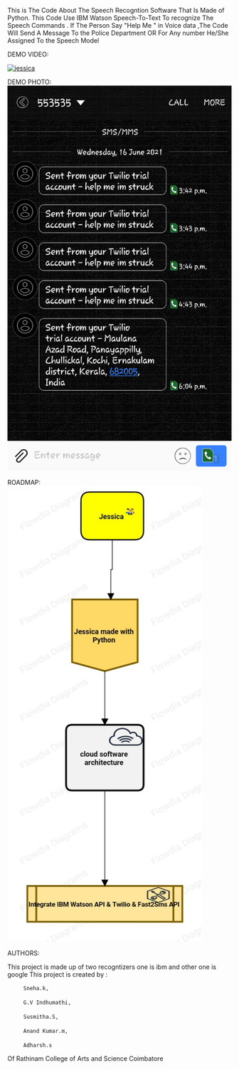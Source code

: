 This is The Code About The Speech Recogntion Software That Is Made of Python. This Code Use IBM Watson Speech-To-Text To recognize The Speech Commands .
If The Person Say "Help Me " in Voice data ,The Code Will Send A Message To the Police Department OR For  Any number He/She Assigned To the Speech Model
 
DEMO VIDEO:


[![jessica](https://img.youtube.com/vi/hmlqSHL0nSQ/1.jpg)](https://www.youtube.com/watch?v=hmlqSHL0nSQ)











DEMO PHOTO:  
![]( Demo%20Photo/jessica.png)

ROADMAP:  
![]( Demo%20Photo/RoadMap.jpeg)


AUTHORS:

This project is made up of two recogntizers one is ibm and other one is google
This project is created by :

         Sneha.k,
	
         G.V Indhumathi,
	
         Susmitha.S,
	
         Anand Kumar.m,
	
         Adharsh.s
	
Of Rathinam College of Arts and Science Coimbatore
